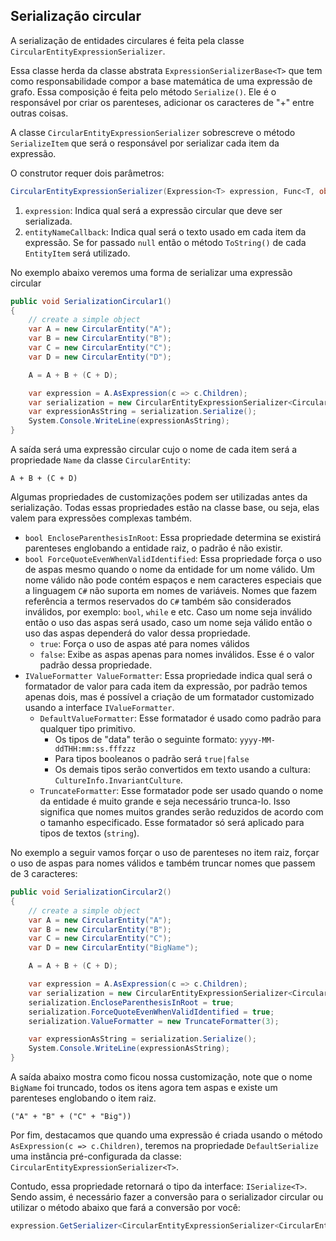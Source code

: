 ## Serialização circular <header-set anchor-name="impl-serialization-circular" />

A serialização de entidades circulares é feita pela classe `CircularEntityExpressionSerializer`. 

Essa classe herda da classe abstrata `ExpressionSerializerBase<T>` que tem como responsabilidade compor a base matemática de uma expressão de grafo. Essa composição é feita pelo método `Serialize()`. Ele é o responsável por criar os parenteses, adicionar os caracteres de "+" entre outras coisas.

A classe `CircularEntityExpressionSerializer` sobrescreve o método `SerializeItem` que será o responsável por serializar cada item da expressão.

O construtor requer dois parâmetros:

```csharp
CircularEntityExpressionSerializer(Expression<T> expression, Func<T, object> entityNameCallback)
```

1. `expression`: Indica qual será a expressão circular que deve ser serializada.
2. `entityNameCallback`: Indica qual será o texto usado em cada item da expressão. Se for passado `null` então o método `ToString()` de cada `EntityItem` será utilizado.

No exemplo abaixo veremos uma forma de serializar uma expressão circular

```csharp
public void SerializationCircular1()
{
    // create a simple object
    var A = new CircularEntity("A");
    var B = new CircularEntity("B");
    var C = new CircularEntity("C");
    var D = new CircularEntity("D");

    A = A + B + (C + D);

    var expression = A.AsExpression(c => c.Children);
    var serialization = new CircularEntityExpressionSerializer<CircularEntity>(expression, f => f.Name);
    var expressionAsString = serialization.Serialize();
    System.Console.WriteLine(expressionAsString);
}
```

A saída será uma expressão circular cujo o nome de cada item será a propriedade `Name` da classe `CircularEntity`:

```
A + B + (C + D)
```

Algumas propriedades de customizações podem ser utilizadas antes da serialização. Todas essas propriedades estão na classe base, ou seja, elas valem para expressões complexas também.

* `bool EncloseParenthesisInRoot`: Essa propriedade determina se existirá parenteses englobando a entidade raiz, o padrão é não existir.
* `bool ForceQuoteEvenWhenValidIdentified`: Essa propriedade força o uso de aspas mesmo quando o nome da entidade for um nome válido. Um nome válido não pode contém espaços e nem caracteres especiais que a linguagem `C#` não suporta em nomes de variáveis. Nomes que fazem referência a termos reservados do `C#` também são considerados inválidos, por exemplo: `bool`, `while` e etc. Caso um nome seja inválido então o uso das aspas será usado, caso um nome seja válido então o uso das aspas dependerá do valor dessa propriedade. 
    * `true`: Força o uso de aspas até para nomes válidos
    * `false`: Exibe as aspas apenas para nomes inválidos. Esse é o valor padrão dessa propriedade.
* `IValueFormatter ValueFormatter`: Essa propriedade indica qual será o formatador de valor para cada item da expressão, por padrão temos apenas dois, mas é possível a criação de um formatador customizado usando a interface `IValueFormatter`.
    * `DefaultValueFormatter`: Esse formatador é usado como padrão para qualquer tipo primitivo. 
        * Os tipos de "data" terão o seguinte formato: `yyyy-MM-ddTHH:mm:ss.fffzzz`
        * Para tipos booleanos o padrão será `true|false`
        * Os demais tipos serão convertidos em texto usando a cultura: `CultureInfo.InvariantCulture`.
    * `TruncateFormatter`: Esse formatador pode ser usado quando o nome da entidade é muito grande e seja necessário trunca-lo. Isso significa que nomes muitos grandes serão reduzidos de acordo com o tamanho especificado. Esse formatador só será aplicado para tipos de textos (`string`).

No exemplo a seguir vamos forçar o uso de parenteses no item raiz, forçar o uso de aspas para nomes válidos e também truncar nomes que passem de 3 caracteres:

```csharp
public void SerializationCircular2()
{
    // create a simple object
    var A = new CircularEntity("A");
    var B = new CircularEntity("B");
    var C = new CircularEntity("C");
    var D = new CircularEntity("BigName");

    A = A + B + (C + D);

    var expression = A.AsExpression(c => c.Children);
    var serialization = new CircularEntityExpressionSerializer<CircularEntity>(expression, f => f.Name);
    serialization.EncloseParenthesisInRoot = true;
    serialization.ForceQuoteEvenWhenValidIdentified = true;
    serialization.ValueFormatter = new TruncateFormatter(3);

    var expressionAsString = serialization.Serialize();
    System.Console.WriteLine(expressionAsString);
}
```

A saída abaixo mostra como ficou nossa customização, note que o nome `BigName` foi truncado, todos os itens agora tem aspas e existe um parenteses englobando o item raiz.

```
("A" + "B" + ("C" + "Big"))
```

Por fim, destacamos que quando uma expressão é criada usando o método `AsExpression(c => c.Children)`, teremos na propriedade `DefaultSerialize` uma instância pré-configurada da classe: `CircularEntityExpressionSerializer<T>`.

Contudo, essa propriedade retornará o tipo da interface: `ISerialize<T>`. Sendo assim, é necessário fazer a conversão para o serializador circular ou utilizar o método abaixo que fará a conversão por você: 

```csharp
expression.GetSerializer<CircularEntityExpressionSerializer<CircularEntity>>();
```